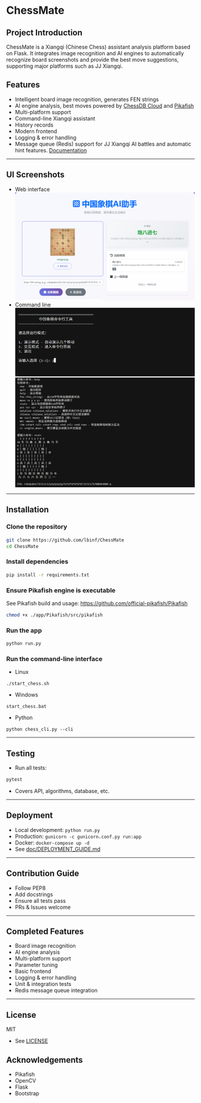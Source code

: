 # ChessMate

## Project Introduction
ChessMate is a Xiangqi (Chinese Chess) assistant analysis platform based on Flask. It integrates image recognition and AI engines to automatically recognize board screenshots and provide the best move suggestions, supporting major platforms such as JJ Xiangqi.

## Features
- Intelligent board image recognition, generates FEN strings
- AI engine analysis, best moves powered by [ChessDB Cloud](https://www.chessdb.cn/) and [Pikafish](https://github.com/official-pikafish/Pikafish)
- Multi-platform support
- Command-line Xiangqi assistant
- History records
- Modern frontend
- Logging & error handling
- Message queue (Redis) support for JJ Xiangqi AI battles and automatic hint features. [Documentation](doc/REDIS_MESSAGE_QUEUE.md)

---

## UI Screenshots
- Web interface
![Main UI Screenshot](doc/images/ui_screenshot.png)
- Command line
![CLI Screenshot 1](doc/images/cli_1.png)
![CLI Screenshot 2](doc/images/cli_2.png)

---

## Installation

### Clone the repository
```bash
git clone https://github.com/lbinf/ChessMate
cd ChessMate
```

### Install dependencies
```bash
pip install -r requirements.txt
```

### Ensure Pikafish engine is executable
See Pikafish build and usage: https://github.com/official-pikafish/Pikafish

```bash
chmod +x ./app/Pikafish/src/pikafish
```

### Run the app
```bash
python run.py
```

### Run the command-line interface
- Linux
```
./start_chess.sh
```
- Windows
```
start_chess.bat
```
- Python
```
python chess_cli.py --cli
```

---

## Testing
- Run all tests:
```bash
pytest
```
- Covers API, algorithms, database, etc.

---

## Deployment
- Local development: `python run.py`
- Production: `gunicorn -c gunicorn.conf.py run:app`
- Docker: `docker-compose up -d`
- See [doc/DEPLOYMENT_GUIDE.md](doc/DEPLOYMENT_GUIDE.md)

---

## Contribution Guide
- Follow PEP8
- Add docstrings
- Ensure all tests pass
- PRs & Issues welcome

---

## Completed Features
- Board image recognition
- AI engine analysis
- Multi-platform support
- Parameter tuning
- Basic frontend
- Logging & error handling
- Unit & integration tests
- Redis message queue integration

---

## License
MIT
- See [LICENSE](LICENSE)

## Acknowledgements
- Pikafish
- OpenCV
- Flask
- Bootstrap 